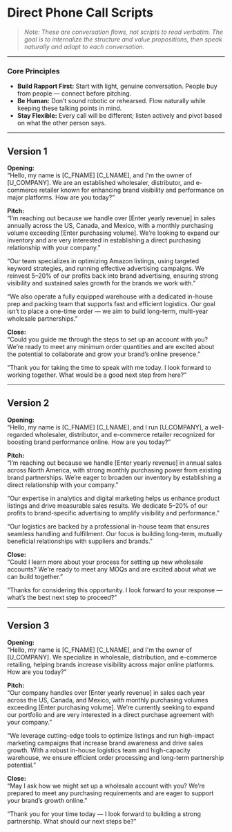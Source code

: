 # **Direct Phone Call Scripts**

> *Note: These are conversation flows, not scripts to read verbatim. The goal is to internalize the structure and value propositions, then speak naturally and adapt to each conversation.*

---

### **Core Principles**
- **Build Rapport First:** Start with light, genuine conversation. People buy from people — connect before pitching.  
- **Be Human:** Don’t sound robotic or rehearsed. Flow naturally while keeping these talking points in mind.  
- **Stay Flexible:** Every call will be different; listen actively and pivot based on what the other person says.  

---

## **Version 1**

**Opening:**  
“Hello, my name is [C_FNAME] [C_LNAME], and I'm the owner of [U_COMPANY]. We are an established wholesaler, distributor, and e-commerce retailer known for enhancing brand visibility and performance on major platforms. How are you today?”

**Pitch:**  
“I’m reaching out because we handle over [Enter yearly revenue] in sales annually across the US, Canada, and Mexico, with a monthly purchasing volume exceeding [Enter purchasing volume]. We’re looking to expand our inventory and are very interested in establishing a direct purchasing relationship with your company.”

“Our team specializes in optimizing Amazon listings, using targeted keyword strategies, and running effective advertising campaigns. We reinvest 5–20% of our profits back into brand advertising, ensuring strong visibility and sustained sales growth for the brands we work with.”

“We also operate a fully equipped warehouse with a dedicated in-house prep and packing team that supports fast and efficient logistics. Our goal isn’t to place a one-time order — we aim to build long-term, multi-year wholesale partnerships.”

**Close:**  
“Could you guide me through the steps to set up an account with you? We’re ready to meet any minimum order quantities and are excited about the potential to collaborate and grow your brand’s online presence.”

“Thank you for taking the time to speak with me today. I look forward to working together. What would be a good next step from here?”

---

## **Version 2**

**Opening:**  
“Hello, my name is [C_FNAME] [C_LNAME], and I run [U_COMPANY], a well-regarded wholesaler, distributor, and e-commerce retailer recognized for boosting brand performance online. How are you today?”

**Pitch:**  
“I’m reaching out because we handle [Enter yearly revenue] in annual sales across North America, with strong monthly purchasing power from existing brand partnerships. We’re eager to broaden our inventory by establishing a direct relationship with your company.”

“Our expertise in analytics and digital marketing helps us enhance product listings and drive measurable sales results. We dedicate 5–20% of our profits to brand-specific advertising to amplify visibility and performance.”

“Our logistics are backed by a professional in-house team that ensures seamless handling and fulfillment. Our focus is building long-term, mutually beneficial relationships with suppliers and brands.”

**Close:**  
“Could I learn more about your process for setting up new wholesale accounts? We’re ready to meet any MOQs and are excited about what we can build together.”

“Thanks for considering this opportunity. I look forward to your response — what’s the best next step to proceed?”

---

## **Version 3**

**Opening:**  
“Hello, my name is [C_FNAME] [C_LNAME], and I'm the owner of [U_COMPANY]. We specialize in wholesale, distribution, and e-commerce retailing, helping brands increase visibility across major online platforms. How are you today?”

**Pitch:**  
“Our company handles over [Enter yearly revenue] in sales each year across the US, Canada, and Mexico, with monthly purchasing volumes exceeding [Enter purchasing volume]. We’re currently seeking to expand our portfolio and are very interested in a direct purchase agreement with your company.”

“We leverage cutting-edge tools to optimize listings and run high-impact marketing campaigns that increase brand awareness and drive sales growth. With a robust in-house logistics team and high-capacity warehouse, we ensure efficient order processing and long-term partnership potential.”

**Close:**  
“May I ask how we might set up a wholesale account with you? We’re prepared to meet any purchasing requirements and are eager to support your brand’s growth online.”

“Thank you for your time today — I look forward to building a strong partnership. What should our next steps be?”